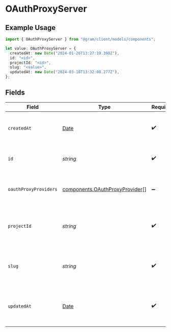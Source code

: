 # OAuthProxyServer

## Example Usage

```typescript
import { OAuthProxyServer } from "@gram/client/models/components";

let value: OAuthProxyServer = {
  createdAt: new Date("2024-01-26T13:27:19.398Z"),
  id: "<id>",
  projectId: "<id>",
  slug: "<value>",
  updatedAt: new Date("2024-03-18T13:32:08.277Z"),
};
```

## Fields

| Field                                                                                         | Type                                                                                          | Required                                                                                      | Description                                                                                   |
| --------------------------------------------------------------------------------------------- | --------------------------------------------------------------------------------------------- | --------------------------------------------------------------------------------------------- | --------------------------------------------------------------------------------------------- |
| `createdAt`                                                                                   | [Date](https://developer.mozilla.org/en-US/docs/Web/JavaScript/Reference/Global_Objects/Date) | :heavy_check_mark:                                                                            | When the OAuth proxy server was created.                                                      |
| `id`                                                                                          | *string*                                                                                      | :heavy_check_mark:                                                                            | The ID of the OAuth proxy server                                                              |
| `oauthProxyProviders`                                                                         | [components.OAuthProxyProvider](../../models/components/oauthproxyprovider.md)[]              | :heavy_minus_sign:                                                                            | The OAuth proxy providers for this server                                                     |
| `projectId`                                                                                   | *string*                                                                                      | :heavy_check_mark:                                                                            | The project ID this OAuth proxy server belongs to                                             |
| `slug`                                                                                        | *string*                                                                                      | :heavy_check_mark:                                                                            | A short url-friendly label that uniquely identifies a resource.                               |
| `updatedAt`                                                                                   | [Date](https://developer.mozilla.org/en-US/docs/Web/JavaScript/Reference/Global_Objects/Date) | :heavy_check_mark:                                                                            | When the OAuth proxy server was last updated.                                                 |